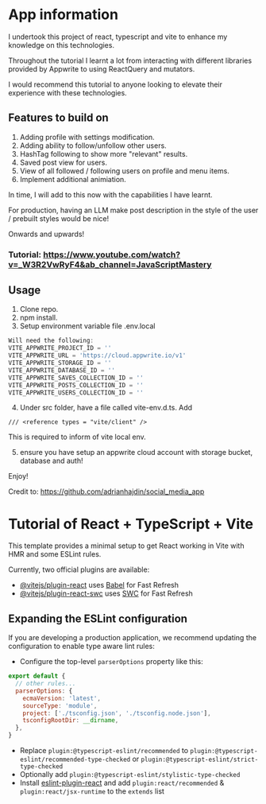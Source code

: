 # App information
I undertook this project of react, typescript and vite to enhance my knowledge on this technologies.

Throughout the tutorial I learnt a lot from interacting with different libraries provided by Appwrite to using ReactQuery and mutators. 

I would recommend this tutorial to anyone looking to elevate their experience with these technologies.

## Features to build on
1. Adding profile with settings modification.
2. Adding ability to follow/unfollow other users.
3. HashTag following to show more "relevant" results.
4. Saved post view for users.
5. View of all followed / following users on profile and menu items.
6. Implement additional animiation.

In time, I will add to this now with the capabilities I have learnt. 

For production, having an LLM make post description in the style of the user / prebuilt styles would be nice! 

Onwards and upwards!

### Tutorial: https://www.youtube.com/watch?v=_W3R2VwRyF4&ab_channel=JavaScriptMastery

## Usage
1. Clone repo.
2. npm install.
3. Setup environment variable file .env.local

```js
Will need the following:
VITE_APPWRITE_PROJECT_ID = ''
VITE_APPWRITE_URL = 'https://cloud.appwrite.io/v1'
VITE_APPWRITE_STORAGE_ID = ''
VITE_APPWRITE_DATABASE_ID = ''
VITE_APPWRITE_SAVES_COLLECTION_ID = ''
VITE_APPWRITE_POSTS_COLLECTION_ID = ''
VITE_APPWRITE_USERS_COLLECTION_ID = ''
```
4. Under src folder, have a file called vite-env.d.ts. Add 

``` /// <reference types = "vite/client" /> ```

This is required to inform of vite local env.

5. ensure you have setup an appwrite cloud account with storage bucket, database and auth!

Enjoy!

Credit to: https://github.com/adrianhajdin/social_media_app

# Tutorial of React + TypeScript + Vite

This template provides a minimal setup to get React working in Vite with HMR and some ESLint rules.

Currently, two official plugins are available:

- [@vitejs/plugin-react](https://github.com/vitejs/vite-plugin-react/blob/main/packages/plugin-react/README.md) uses [Babel](https://babeljs.io/) for Fast Refresh
- [@vitejs/plugin-react-swc](https://github.com/vitejs/vite-plugin-react-swc) uses [SWC](https://swc.rs/) for Fast Refresh

## Expanding the ESLint configuration

If you are developing a production application, we recommend updating the configuration to enable type aware lint rules:

- Configure the top-level `parserOptions` property like this:

```js
export default {
  // other rules...
  parserOptions: {
    ecmaVersion: 'latest',
    sourceType: 'module',
    project: ['./tsconfig.json', './tsconfig.node.json'],
    tsconfigRootDir: __dirname,
  },
}
```

- Replace `plugin:@typescript-eslint/recommended` to `plugin:@typescript-eslint/recommended-type-checked` or `plugin:@typescript-eslint/strict-type-checked`
- Optionally add `plugin:@typescript-eslint/stylistic-type-checked`
- Install [eslint-plugin-react](https://github.com/jsx-eslint/eslint-plugin-react) and add `plugin:react/recommended` & `plugin:react/jsx-runtime` to the `extends` list
